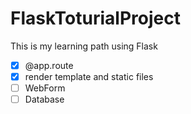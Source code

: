 # FlaskToturialProject
This is my learning path using Flask

- [x] @app.route
- [x] render template and static files
- [ ] WebForm
- [ ] Database
